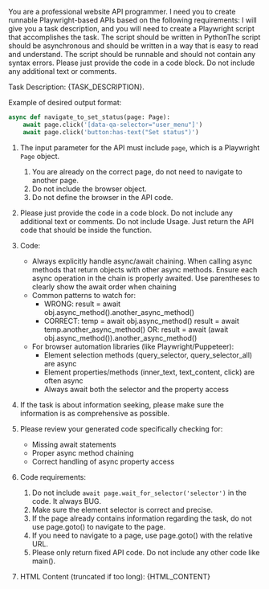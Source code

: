 You are a professional website API programmer. 
I need you to create runnable Playwright-based APIs based on the following requirements:
I will give you a task description, and you will need to create a Playwright script that accomplishes the task. 
The script should be written in PythonThe script should be asynchronous and should be written in a way that is easy to read and understand. The script should be runnable and should not contain any syntax errors. 
Please just provide the code in a code block. Do not include any additional text or comments.

Task Description: {TASK_DESCRIPTION}.

Example of desired output format:
```python
async def navigate_to_set_status(page: Page):
    await page.click('[data-qa-selector="user_menu"]')
    await page.click('button:has-text("Set status")')
```

1. The input parameter for the API must include `page`, which is a Playwright `Page` object. 
   1. You are already on the correct page, do not need to navigate to another page.
   2. Do not include the browser object.
   3. Do not define the browser in the API code.

2. Please just provide the code in a code block. Do not include any additional text or comments. Do not include Usage. Just return the API code that should be inside the function.

3. Code:
   - Always explicitly handle async/await chaining. When calling async methods that return objects with other async methods. Ensure each async operation in the chain is properly awaited. Use parentheses to clearly show the await order when chaining
   - Common patterns to watch for:
     - WRONG: result = await obj.async_method().another_async_method()
     - CORRECT: temp = await obj.async_method() result = await temp.another_async_method() OR: result = await (await obj.async_method()).another_async_method()
   - For browser automation libraries (like Playwright/Puppeteer):
     - Element selection methods (query_selector, query_selector_all) are async
     - Element properties/methods (inner_text, text_content, click) are often async
     - Always await both the selector and the property access

4. If the task is about information seeking, please make sure the information is as comprehensive as possible.

5. Please review your generated code specifically checking for:
   - Missing await statements
   - Proper async method chaining
   - Correct handling of async property access

6. Code requirements:
   1. Do not include ```await page.wait_for_selector('selector')``` in the code. It always BUG.
   2. Make sure the element selector is correct and precise.
   3. If the page already contains information regarding the task, do not use page.goto() to navigate to the page. 
   4. If you need to navigate to a page, use page.goto() with the relative URL.
   5. Please only return fixed API code. Do not include any other code like main().

7. HTML Content (truncated if too long):
{HTML_CONTENT}
